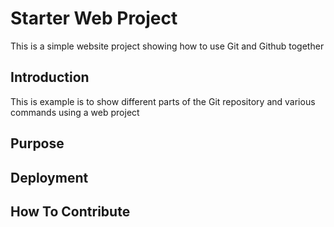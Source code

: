 # Starter Web Project

This is a simple website project
showing how to use Git and Github together

## Introduction

This is example is to show different parts
of the Git repository and various commands
using a web project

## Purpose

## Deployment

## How To Contribute
